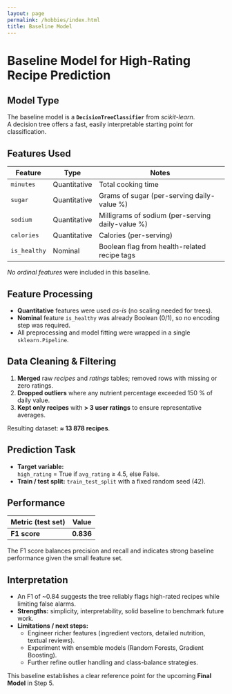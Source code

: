 ```yaml
---
layout: page
permalink: /hobbies/index.html
title: Baseline Model
---
```


# Baseline Model for High-Rating Recipe Prediction

## Model Type
The baseline model is a **`DecisionTreeClassifier`** from *scikit-learn*.  
A decision tree offers a fast, easily interpretable starting point for classification.

## Features Used
| Feature          | Type          | Notes                                                |
|------------------|--------------|------------------------------------------------------|
| `minutes`        | Quantitative | Total cooking time                                   |
| `sugar`          | Quantitative | Grams of sugar (per-serving daily-value %)           |
| `sodium`         | Quantitative | Milligrams of sodium (per-serving daily-value %)     |
| `calories`       | Quantitative | Calories (per-serving)                               |
| `is_healthy`     | Nominal      | Boolean flag from health-related recipe tags         |

*No ordinal features* were included in this baseline.

## Feature Processing
- **Quantitative** features were used *as-is* (no scaling needed for trees).  
- **Nominal** feature `is_healthy` was already Boolean (0/1), so no encoding step was required.  
- All preprocessing and model fitting were wrapped in a single `sklearn.Pipeline`.

## Data Cleaning & Filtering
1. **Merged** raw *recipes* and *ratings* tables; removed rows with missing or zero ratings.  
2. **Dropped outliers** where any nutrient percentage exceeded 150 % of daily value.  
3. **Kept only recipes** with **> 3 user ratings** to ensure representative averages.

Resulting dataset: **≈ 13 878 recipes**.

## Prediction Task
- **Target variable:**  
  `high_rating` = True if `avg_rating` ≥ 4.5, else False.
- **Train / test split:** `train_test_split` with a fixed random seed (42).

## Performance
| Metric (test set) | Value |
|-------------------|-------|
| **F1 score**      | **0.836** |

The F1 score balances precision and recall and indicates strong baseline performance given the small feature set.

## Interpretation
- An F1 of ~0.84 suggests the tree reliably flags high-rated recipes while limiting false alarms.  
- **Strengths:** simplicity, interpretability, solid baseline to benchmark future work.  
- **Limitations / next steps:**  
  - Engineer richer features (ingredient vectors, detailed nutrition, textual reviews).  
  - Experiment with ensemble models (Random Forests, Gradient Boosting).  
  - Further refine outlier handling and class-balance strategies.

This baseline establishes a clear reference point for the upcoming **Final Model** in Step 5.
